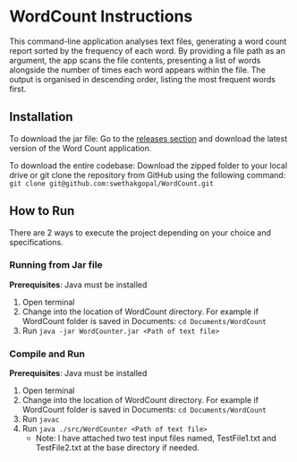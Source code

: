#  WordCount Instructions
This command-line application analyses text files, generating a word count report sorted by the frequency of each word. By providing a file path as an argument, the app scans the file contents, presenting a list of words alongside the number of times each word appears within the file. The output is organised in descending order, listing the most frequent words first.

## Installation
To download the jar file: Go to the <a href="https://github.com/swethakgopal/WordCount/releases/tag/1.0.0">releases section<a/> and download the latest version of the Word Count application.

To download the entire codebase: Download the zipped folder to your local drive or git clone the repository from GitHub using the following command: `git clone git@github.com:swethakgopal/WordCount.git`

## How to Run
There are 2 ways to execute the project depending on your choice and specifications. 

### Running from Jar file
**Prerequisites**: Java must be installed
1. Open terminal
2. Change into the location of WordCount directory. For example if WordCount folder is saved in Documents: `cd Documents/WordCount`
3. Run `java -jar WordCounter.jar <Path of text file>`

### Compile and Run
**Prerequisites**: Java must be installed
1. Open terminal
2. Change into the location of WordCount directory. For example if WordCount folder is saved in Documents: `cd Documents/WordCount`
3. Run `javac`
4. Run `java ./src/WordCounter <Path of text file>`
   - Note: I have attached two test input files named, TestFile1.txt and TestFile2.txt at the base directory if needed.